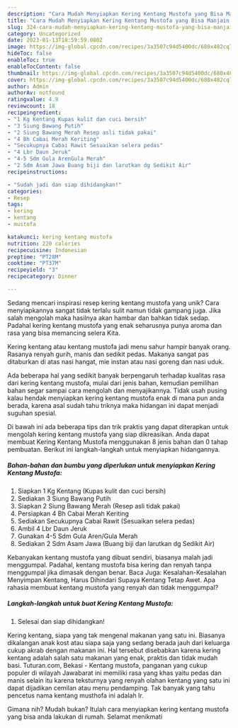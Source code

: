 ```yaml
---
description: "Cara Mudah Menyiapkan Kering Kentang Mustofa yang Bisa Manjain Lidah"
title: "Cara Mudah Menyiapkan Kering Kentang Mustofa yang Bisa Manjain Lidah"
slug: 324-cara-mudah-menyiapkan-kering-kentang-mustofa-yang-bisa-manjain-lidah
category: Uncategorized
date: 2023-01-13T18:59:59.080Z
image: https://img-global.cpcdn.com/recipes/3a3507c94d5400dc/680x482cq70/kering-kentang-mustofa-foto-resep-utama.jpg
hideToc: false
enableToc: true
enableTocContent: false
thumbnail: https://img-global.cpcdn.com/recipes/3a3507c94d5400dc/680x482cq70/kering-kentang-mustofa-foto-resep-utama.jpg
cover: https://img-global.cpcdn.com/recipes/3a3507c94d5400dc/680x482cq70/kering-kentang-mustofa-foto-resep-utama.jpg
author: Admin
authorAv: notfound
ratingvalue: 4.9
reviewcount: 18
recipeingredient:
- "1 Kg Kentang Kupas kulit dan cuci bersih"
- "3 Siung Bawang Putih"
- "2 Siung Bawang Merah Resep asli tidak pakai"
- "4 Bh Cabai Merah Keriting"
- "Secukupnya Cabai Rawit Sesuaikan selera pedas"
- "4 Lbr Daun Jeruk"
- "4-5 Sdm Gula ArenGula Merah"
- "2 Sdm Asam Jawa Buang biji dan larutkan dg Sedikit Air"
recipeinstructions:

- "Sudah jadi dan siap dihidangkan!"
categories:
- Resep
tags:
- kering
- kentang
- mustofa

katakunci: kering kentang mustofa 
nutrition: 220 calories
recipecuisine: Indonesian
preptime: "PT28M"
cooktime: "PT37M"
recipeyield: "3"
recipecategory: Dinner

---
```





Sedang mencari inspirasi resep kering kentang mustofa yang unik? Cara menyiapkannya sangat tidak terlalu sulit namun tidak gampang juga. Jika salah mengolah maka hasilnya akan hambar dan bahkan tidak sedap. Padahal kering kentang mustofa yang enak seharusnya punya aroma dan rasa yang bisa memancing selera Kita.





Kering kentang atau kentang mustofa jadi menu sahur hampir banyak orang. Rasanya renyah gurih, manis dan sedikit pedas. Makanya sangat pas ditaburkan di atas nasi hangat, mie instan atau nasi goreng dan nasi uduk.

Ada beberapa hal yang sedikit banyak berpengaruh terhadap kualitas rasa dari kering kentang mustofa, mulai dari jenis bahan, kemudian pemilihan bahan segar sampai cara mengolah dan menyajikannya. Tidak usah pusing kalau hendak menyiapkan kering kentang mustofa enak di mana pun anda berada, karena asal sudah tahu triknya maka hidangan ini dapat menjadi suguhan spesial.






Di bawah ini ada beberapa tips dan trik praktis yang dapat diterapkan untuk mengolah kering kentang mustofa yang siap dikreasikan. Anda dapat membuat Kering Kentang Mustofa menggunakan 8 jenis bahan dan 0 tahap pembuatan. Berikut ini langkah-langkah untuk menyiapkan hidangannya.

<!--inarticleads1-->

##### Bahan-bahan dan bumbu yang diperlukan untuk menyiapkan Kering Kentang Mustofa:

1. Siapkan 1 Kg Kentang (Kupas kulit dan cuci bersih)
1. Sediakan 3 Siung Bawang Putih
1. Siapkan 2 Siung Bawang Merah (Resep asli tidak pakai)
1. Persiapkan 4 Bh Cabai Merah Keriting
1. Sediakan Secukupnya Cabai Rawit (Sesuaikan selera pedas)
1. Ambil 4 Lbr Daun Jeruk
1. Gunakan 4-5 Sdm Gula Aren/Gula Merah
1. Sediakan 2 Sdm Asam Jawa (Buang biji dan larutkan dg Sedikit Air)


Kebanyakan kentang mustofa yang dibuat sendiri, biasanya malah jadi menggumpal. Padahal, kentang mustofa bisa kering dan renyah tanpa menggumpal jika dimasak dengan benar. Baca Juga: Kesalahan-Kesalahan Menyimpan Kentang, Harus Dihindari Supaya Kentang Tetap Awet. Apa rahasia membuat kentang mustofa yang renyah dan tidak menggumpal? 

<!--inarticleads2-->

##### Langkah-langkah untuk buat Kering Kentang Mustofa:


1. Selesai dan siap dihidangkan!

Kering kentang, siapa yang tak mengenal makanan yang satu ini. Biasanya dikalangan anak kost atau siapa saja yang sedang berada jauh dari keluarga cukup akrab dengan makanan ini. Hal tersebut disebabkan karena kering kentang adalah salah satu makanan yang enak, praktis dan tidak mudah basi. Tuturan.com, Bekasi - Kentang mustofa, panganan yang cukup populer di wilayah Jawabarat ini memiliki rasa yang khas yaitu pedas dan manis selain itu karena teksturnya yang renyah olahan kentang yang satu ini dapat dijadikan cemilan atau menu pendamping. Tak banyak yang tahu pencetus nama kentang musthofa ini adalah Ir. 

Gimana nih? Mudah bukan? Itulah cara menyiapkan kering kentang mustofa yang bisa anda lakukan di rumah. Selamat menikmati
